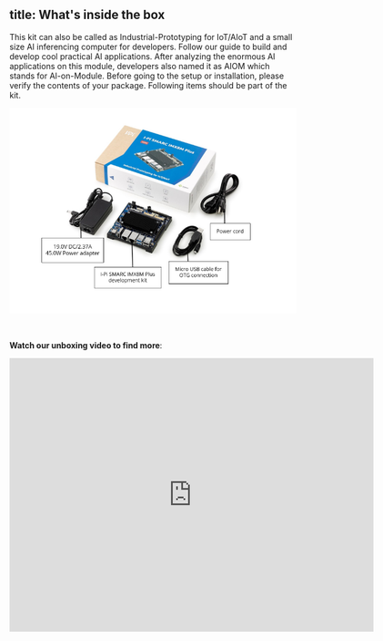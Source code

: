title: What's inside the box
---

This kit can also be called as Industrial-Prototyping for IoT/AIoT and a small size AI inferencing computer for developers. Follow our guide to build and develop cool practical AI applications. After analyzing the enormous AI applications on this module, developers also named it as AIOM which stands for AI-on-Module.  Before going to the setup or installation, please verify the contents of your package. Following items should be part of the kit.

![unboxing](UnBoxing.assets/unboxing-1616487924420.PNG)

<br>

**Watch our unboxing video to find more**:

<iframe
    width="640"
    height="480"
    src="https://www.youtube.com/embed/NIFb8UUziEA"
    frameborder="0"
    allow="autoplay; encrypted-media"
    allowfullscreen
>
</iframe>
